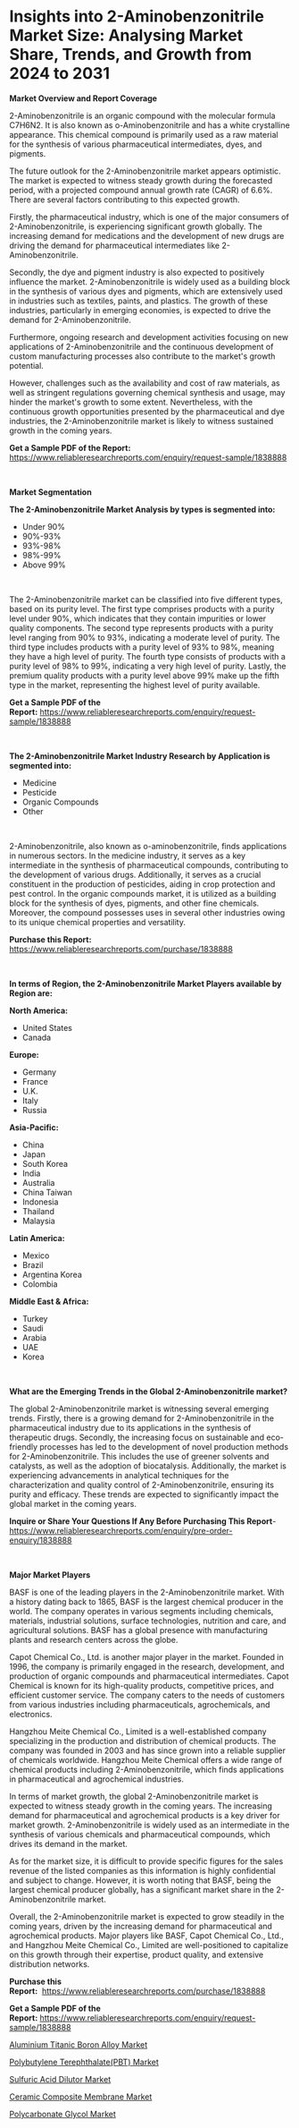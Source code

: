 <p><h1>Insights into 2-Aminobenzonitrile Market Size: Analysing Market Share, Trends, and Growth from 2024 to 2031</h1></p><p><strong>Market Overview and Report Coverage</strong></p>
<p><p>2-Aminobenzonitrile is an organic compound with the molecular formula C7H6N2. It is also known as o-Aminobenzonitrile and has a white crystalline appearance. This chemical compound is primarily used as a raw material for the synthesis of various pharmaceutical intermediates, dyes, and pigments.</p><p>The future outlook for the 2-Aminobenzonitrile market appears optimistic. The market is expected to witness steady growth during the forecasted period, with a projected compound annual growth rate (CAGR) of 6.6%. There are several factors contributing to this expected growth.</p><p>Firstly, the pharmaceutical industry, which is one of the major consumers of 2-Aminobenzonitrile, is experiencing significant growth globally. The increasing demand for medications and the development of new drugs are driving the demand for pharmaceutical intermediates like 2-Aminobenzonitrile.</p><p>Secondly, the dye and pigment industry is also expected to positively influence the market. 2-Aminobenzonitrile is widely used as a building block in the synthesis of various dyes and pigments, which are extensively used in industries such as textiles, paints, and plastics. The growth of these industries, particularly in emerging economies, is expected to drive the demand for 2-Aminobenzonitrile.</p><p>Furthermore, ongoing research and development activities focusing on new applications of 2-Aminobenzonitrile and the continuous development of custom manufacturing processes also contribute to the market's growth potential.</p><p>However, challenges such as the availability and cost of raw materials, as well as stringent regulations governing chemical synthesis and usage, may hinder the market's growth to some extent. Nevertheless, with the continuous growth opportunities presented by the pharmaceutical and dye industries, the 2-Aminobenzonitrile market is likely to witness sustained growth in the coming years.</p></p>
<p><strong>Get a Sample PDF of the Report:</strong> <a href="https://www.reliableresearchreports.com/enquiry/request-sample/1838888">https://www.reliableresearchreports.com/enquiry/request-sample/1838888</a></p>
<p>&nbsp;</p>
<p><strong>Market Segmentation</strong></p>
<p><strong>The 2-Aminobenzonitrile Market Analysis by types is segmented into:</strong></p>
<p><ul><li>Under 90%</li><li>90%-93%</li><li>93%-98%</li><li>98%-99%</li><li>Above 99%</li></ul></p>
<p>&nbsp;</p>
<p><p>The 2-Aminobenzonitrile market can be classified into five different types, based on its purity level. The first type comprises products with a purity level under 90%, which indicates that they contain impurities or lower quality components. The second type represents products with a purity level ranging from 90% to 93%, indicating a moderate level of purity. The third type includes products with a purity level of 93% to 98%, meaning they have a high level of purity. The fourth type consists of products with a purity level of 98% to 99%, indicating a very high level of purity. Lastly, the premium quality products with a purity level above 99% make up the fifth type in the market, representing the highest level of purity available.</p></p>
<p><strong>Get a Sample PDF of the Report:</strong>&nbsp;<a href="https://www.reliableresearchreports.com/enquiry/request-sample/1838888">https://www.reliableresearchreports.com/enquiry/request-sample/1838888</a></p>
<p>&nbsp;</p>
<p><strong>The 2-Aminobenzonitrile Market Industry Research by Application is segmented into:</strong></p>
<p><ul><li>Medicine</li><li>Pesticide</li><li>Organic Compounds</li><li>Other</li></ul></p>
<p>&nbsp;</p>
<p><p>2-Aminobenzonitrile, also known as o-aminobenzonitrile, finds applications in numerous sectors. In the medicine industry, it serves as a key intermediate in the synthesis of pharmaceutical compounds, contributing to the development of various drugs. Additionally, it serves as a crucial constituent in the production of pesticides, aiding in crop protection and pest control. In the organic compounds market, it is utilized as a building block for the synthesis of dyes, pigments, and other fine chemicals. Moreover, the compound possesses uses in several other industries owing to its unique chemical properties and versatility.</p></p>
<p><strong>Purchase this Report:</strong>&nbsp; <a href="https://www.reliableresearchreports.com/purchase/1838888">https://www.reliableresearchreports.com/purchase/1838888</a></p>
<p>&nbsp;</p>
<p><strong>In terms of Region, the 2-Aminobenzonitrile Market Players available by Region are:</strong></p>
<p>
    <p> <strong> North America: </strong>
        <ul>
            <li>United States</li>
            <li>Canada</li>
        </ul>
        </p> 
    <p> <strong> Europe: </strong>
        <ul>
            <li>Germany</li>
            <li>France</li>
            <li>U.K.</li>
            <li>Italy</li>
            <li>Russia</li>
        </ul>
        </p> 
    <p> <strong> Asia-Pacific: </strong>
        <ul>
            <li>China</li>
            <li>Japan</li>
            <li>South Korea</li>
            <li>India</li>
            <li>Australia</li>
            <li>China Taiwan</li>
            <li>Indonesia</li>
            <li>Thailand</li>
            <li>Malaysia</li>
        </ul>
        </p> 
    <p> <strong> Latin America: </strong>
        <ul>
            <li>Mexico</li>
            <li>Brazil</li>
            <li>Argentina Korea</li>
            <li>Colombia</li>
        </ul>
        </p> 
    <p> <strong> Middle East & Africa: </strong>
        <ul>
            <li>Turkey</li>
            <li>Saudi</li>
            <li>Arabia</li>
            <li>UAE</li>
            <li>Korea</li>
        </ul>
    </p>
    </p>
<p>&nbsp;</p>
<p><strong>What are the Emerging Trends in the Global 2-Aminobenzonitrile market?</strong></p>
<p><p>The global 2-Aminobenzonitrile market is witnessing several emerging trends. Firstly, there is a growing demand for 2-Aminobenzonitrile in the pharmaceutical industry due to its applications in the synthesis of therapeutic drugs. Secondly, the increasing focus on sustainable and eco-friendly processes has led to the development of novel production methods for 2-Aminobenzonitrile. This includes the use of greener solvents and catalysts, as well as the adoption of biocatalysis. Additionally, the market is experiencing advancements in analytical techniques for the characterization and quality control of 2-Aminobenzonitrile, ensuring its purity and efficacy. These trends are expected to significantly impact the global market in the coming years.</p></p>
<p><strong>Inquire or Share Your Questions If Any Before Purchasing This Report</strong>- <a href="https://www.reliableresearchreports.com/enquiry/pre-order-enquiry/1838888">https://www.reliableresearchreports.com/enquiry/pre-order-enquiry/1838888</a></p>
<p>&nbsp;</p>
<p><strong>Major Market Players</strong></p>
<p><p>BASF is one of the leading players in the 2-Aminobenzonitrile market. With a history dating back to 1865, BASF is the largest chemical producer in the world. The company operates in various segments including chemicals, materials, industrial solutions, surface technologies, nutrition and care, and agricultural solutions. BASF has a global presence with manufacturing plants and research centers across the globe.</p><p>Capot Chemical Co., Ltd. is another major player in the market. Founded in 1996, the company is primarily engaged in the research, development, and production of organic compounds and pharmaceutical intermediates. Capot Chemical is known for its high-quality products, competitive prices, and efficient customer service. The company caters to the needs of customers from various industries including pharmaceuticals, agrochemicals, and electronics.</p><p>Hangzhou Meite Chemical Co., Limited is a well-established company specializing in the production and distribution of chemical products. The company was founded in 2003 and has since grown into a reliable supplier of chemicals worldwide. Hangzhou Meite Chemical offers a wide range of chemical products including 2-Aminobenzonitrile, which finds applications in pharmaceutical and agrochemical industries.</p><p>In terms of market growth, the global 2-Aminobenzonitrile market is expected to witness steady growth in the coming years. The increasing demand for pharmaceutical and agrochemical products is a key driver for market growth. 2-Aminobenzonitrile is widely used as an intermediate in the synthesis of various chemicals and pharmaceutical compounds, which drives its demand in the market.</p><p>As for the market size, it is difficult to provide specific figures for the sales revenue of the listed companies as this information is highly confidential and subject to change. However, it is worth noting that BASF, being the largest chemical producer globally, has a significant market share in the 2-Aminobenzonitrile market.</p><p>Overall, the 2-Aminobenzonitrile market is expected to grow steadily in the coming years, driven by the increasing demand for pharmaceutical and agrochemical products. Major players like BASF, Capot Chemical Co., Ltd., and Hangzhou Meite Chemical Co., Limited are well-positioned to capitalize on this growth through their expertise, product quality, and extensive distribution networks.</p></p>
<p><strong>Purchase this Report:</strong>&nbsp;&nbsp;<a href="https://www.reliableresearchreports.com/purchase/1838888">https://www.reliableresearchreports.com/purchase/1838888</a></p>
<p></p>
<p><strong>Get a Sample PDF of the Report:</strong>&nbsp;<a href="https://www.reliableresearchreports.com/enquiry/request-sample/1838888">https://www.reliableresearchreports.com/enquiry/request-sample/1838888</a></p>
<p><p><a href="https://github.com/maliyahmorrow6654/Market-Research-Report-List-2/blob/main/aluminium-titanic-boron-alloy-market.md">Aluminium Titanic Boron Alloy Market</a></p><p><a href="https://github.com/aliciawhite5576/Market-Research-Report-List-2/blob/main/polybutylene-terephthalatepbt-market.md">Polybutylene Terephthalate(PBT) Market</a></p><p><a href="https://github.com/abdelrhmankishk22/Market-Research-Report-List-2/blob/main/sulfuric-acid-dilutor-market.md">Sulfuric Acid Dilutor Market</a></p><p><a href="https://github.com/mahnoor2003/Market-Research-Report-List-2/blob/main/ceramic-composite-membrane-market.md">Ceramic Composite Membrane Market</a></p><p><a href="https://github.com/marloy8/Market-Research-Report-List-2/blob/main/polycarbonate-glycol-market.md">Polycarbonate Glycol Market</a></p></p>